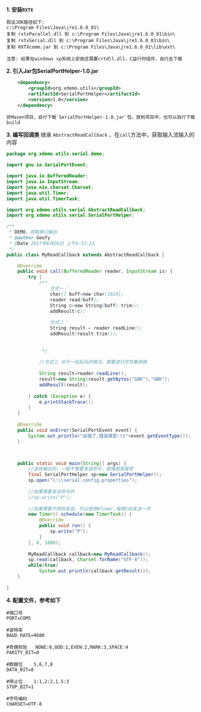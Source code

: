 **1. 安装`RXTX`**
	
	假设JDK路径如下:
	c:\Program Files\Java\jre1.6.0_01\
	复制 rxtxParallel.dll 到 c:\Program Files\Java\jre1.6.0_01\bin\
	复制 rxtxSerial.dll 到 c:\Program Files\Java\jre1.6.0_01\bin\
	复制 RXTXcomm.jar 到 c:\Program Files\Java\jre1.6.0_01\lib\ext\
	
	注意: 如果在windows xp系统上安装还需要crtdll.dll，C运行时组件，自行去下载

**2. 引入Jar包SerialPortHelper-1.0.jar**
```xml
	<dependency>
		<groupId>org.xdemo.utils</groupId>
		<artifactId>SerialPortHelper</artifactId>
		<version>1.0</version>
	</dependency>
```
	非Maven项目，自行下载`SerialPortHelper-1.0.jar`包，放到项目中，也可以自行下载build
	
**3. 编写回调类**
	继承 `AbstractReadCallback` ，在`call`方法中，获取输入流输入的内容
```java
package org.xdemo.utils.serial.demo;

import gnu.io.SerialPortEvent;

import java.io.BufferedReader;
import java.io.InputStream;
import java.nio.charset.Charset;
import java.util.Timer;
import java.util.TimerTask;

import org.xdemo.utils.serial.AbstractReadCallback;
import org.xdemo.utils.serial.SerialPortHelper;

/**
 * DEMO，获取串口输出
 * @author Goofy
 * @Date 2017年6月20日 上午9:32:23
 */
public class MyReadCallback extends AbstractReadCallback {

	@Override
	public void call(BufferedReader reader, InputStream is) {
		try {
			/**
			 	方式一：
			 	char[] buff=new char[1024];
				reader.read(buff);
				String c=new String(buff).trim();
				addResult(c);
			 
			 	方式二：
			 	String result = reader.readLine();
				addResult(result.trim());
			 	
			 
			 */
			
			//方式三 对于一些乱码的情况，需要进行字符集转换
			
			String result=reader.readLine();
			result=new String(result.getBytes("GBK"),"GBK");
			addResult(result);
			
		} catch (Exception e) {
			e.printStackTrace();
		}
	}
	
	@Override
	public void onError(SerialPortEvent event) {
		System.out.println("出错了,错误类型:\t"+event.getEventType());
	}



	public static void main(String[] args) {
		//连续输出的，一般不需要发送命令，直接就是接受
		final SerialPortHelper sp=new SerialPortHelper();
		sp.open("C:\\serial.config.properties");
		
		//如果需要发送命令的
		//sp.write("P");
		
		//如果需要不停的发送，可以使用#Timer,每隔1秒发送一次
		new Timer().schedule(new TimerTask() {
			@Override
			public void run() {
				sp.write("P");
			}
		}, 0, 1000);
		
		MyReadCallback callback=new MyReadCallback();
		sp.read(callback, Charset.forName("UTF-8"));
		while(true)
			System.out.println(callback.getResult());
	}

}
```
**4. 配置文件，参考如下**
	
	#端口号
	PORT=COM5
	
	#波特率
	BAUD_RATE=9600
	
	#奇偶校验	NONE:0,ODD:1,EVEN:2,MARK:3,SPACE:4
	PARITY_BIT=0
	
	#数据位	5,6,7,8
	DATA_BIT=8
	
	#停止位	1:1,2:2,1.5:3
	STOP_BIT=1
	
	#字符编码
	CHARSET=UTF-8
